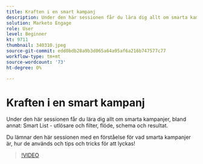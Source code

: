 ```yaml
---
title: Kraften i en smart kampanj
description: Under den här sessionen får du lära dig allt om smarta kampanjer, bland annat Smart List - Utlösare och filter, Flöde, Schema och Resultat.
solution: Marketo Engage
role: User
level: Beginner
kt: 9711
thumbnail: 340310.jpeg
source-git-commit: edd0bdb28a9b3d065a64a95af6a216b747577c77
workflow-type: tm+mt
source-wordcount: '73'
ht-degree: 0%

---
```


# Kraften i en smart kampanj

Under den här sessionen får du lära dig allt om smarta kampanjer, bland annat: Smart List - utlösare och filter, flöde, schema och resultat.

Du lämnar den här sessionen med en förståelse för vad smarta kampanjer är, hur de används och tips och tricks för att lyckas!

>[!VIDEO](https://video.tv.adobe.com/v/340310/?quality=12&learn=on)
